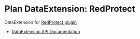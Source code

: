 # Plan DataExtension: RedProtect

DataExtension for [RedProtect plugin](https://github.com/FabioZumbi12/RedProtect)

- [DataExtension API Documentation](https://github.com/plan-player-analytics/Plan/wiki/APIv5)
